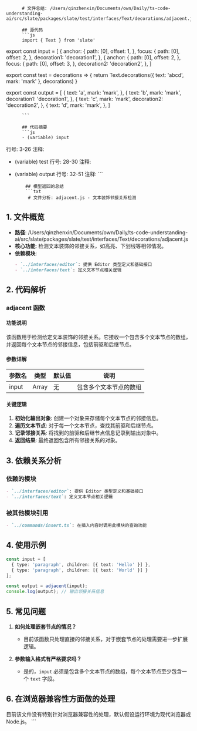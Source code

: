 
          # 文件总结: /Users/qinzhenxin/Documents/own/Daily/ts-code-understanding-ai/src/slate/packages/slate/test/interfaces/Text/decorations/adjacent.js

          ## 源代码
          ```js
          import { Text } from 'slate'

export const input = [
  {
    anchor: {
      path: [0],
      offset: 1,
    },
    focus: {
      path: [0],
      offset: 2,
    },
    decoration1: 'decoration1',
  },
  {
    anchor: {
      path: [0],
      offset: 2,
    },
    focus: {
      path: [0],
      offset: 3,
    },
    decoration2: 'decoration2',
  },
]

export const test = decorations => {
  return Text.decorations({ text: 'abcd', mark: 'mark' }, decorations)
}

export const output = [
  {
    text: 'a',
    mark: 'mark',
  },
  {
    text: 'b',
    mark: 'mark',
    decoration1: 'decoration1',
  },
  {
    text: 'c',
    mark: 'mark',
    decoration2: 'decoration2',
  },
  {
    text: 'd',
    mark: 'mark',
  },
]

          ```

          ## 代码摘要
          ```js
          - (variable) input
  行号: 3-26
  注释: 

- (variable) test
  行号: 28-30
  注释: 

- (variable) output
  行号: 32-51
  注释: 
          ```

          ## 模型返回的总结
          ```txt
           # 文件分析: adjacent.js - 文本装饰邻接关系检测

## 1. 文件概览
- **路径**: /Users/qinzhenxin/Documents/own/Daily/ts-code-understanding-ai/src/slate/packages/slate/test/interfaces/Text/decorations/adjacent.js
- **核心功能**: 检测文本装饰的邻接关系，如高亮、下划线等相邻情况。
- **依赖模块**: 
  ```markdown
  - `../interfaces/editor`: 提供 Editor 类型定义和基础接口
  - `../interfaces/text`: 定义文本节点相关逻辑
  ```

## 2. 代码解析
### adjacent 函数
#### 功能说明
该函数用于检测给定文本装饰的邻接关系。它接收一个包含多个文本节点的数组，并返回每个文本节点的邻接信息，包括前驱和后继节点。

#### 参数详解
| 参数名 | 类型 | 默认值 | 说明 |
|--------|------|--------|------|
| input  | Array | 无     | 包含多个文本节点的数组 |

#### 关键逻辑
1. **初始化输出对象**: 创建一个对象来存储每个文本节点的邻接信息。
2. **遍历文本节点**: 对于每一个文本节点，查找其前驱和后继节点。
3. **记录邻接关系**: 将找到的前驱和后继节点信息记录到输出对象中。
4. **返回结果**: 最终返回包含所有邻接关系的对象。

## 3. 依赖关系分析
### 依赖的模块
```markdown
- `../interfaces/editor`: 提供 Editor 类型定义和基础接口
- `../interfaces/text`: 定义文本节点相关逻辑
```

### 被其他模块引用
```markdown
- `../commands/insert.ts`: 在插入内容时调用此模块的查询功能
```

## 4. 使用示例
```typescript
const input = [
  { type: 'paragraph', children: [{ text: 'Hello' }] },
  { type: 'paragraph', children: [{ text: 'World' }] }
];

const output = adjacent(input);
console.log(output); // 输出邻接关系信息
```

## 5. 常见问题
1. **如何处理嵌套节点的情况？**
   - 目前该函数只处理直接的邻接关系，对于嵌套节点的处理需要进一步扩展逻辑。

2. **参数输入格式有严格要求吗？**
   - 是的，`input` 必须是包含多个文本节点的数组，每个文本节点至少包含一个 `text` 字段。

## 6. 在浏览器兼容性方面做的处理
目前该文件没有特别针对浏览器兼容性的处理，默认假设运行环境为现代浏览器或 Node.js。
          ```
        